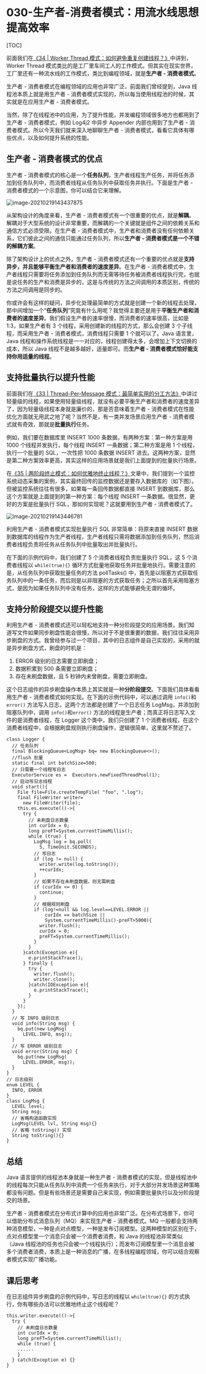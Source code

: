 # 030-生产者-消费者模式：用流水线思想提高效率

[TOC]

前面我们在[《34 | Worker Thread 模式：如何避免重复创建线程？》](https://time.geekbang.org/column/article/95525)中讲到，Worker Thread 模式类比的是工厂里车间工人的工作模式。但其实在现实世界，工厂里还有一种流水线的工作模式，类比到编程领域，就是**生产者 - 消费者模式**。

生产者 - 消费者模式在编程领域的应用也非常广泛，前面我们曾经提到，Java 线程池本质上就是用生产者 - 消费者模式实现的，所以每当使用线程池的时候，其实就是在应用生产者 - 消费者模式。

当然，除了在线程池中的应用，为了提升性能，并发编程领域很多地方也都用到了生产者 - 消费者模式，例如 Log4j2 中异步 Appender 内部也用到了生产者 - 消费者模式。所以今天我们就来深入地聊聊生产者 - 消费者模式，看看它具体有哪些优点，以及如何提升系统的性能。

## 生产者 - 消费者模式的优点

生产者 - 消费者模式的核心是一个**任务队列**，生产者线程生产任务，并将任务添加到任务队列中，而消费者线程从任务队列中获取任务并执行。下面是生产者 - 消费者模式的一个示意图，你可以结合它来理解。

![image-20210219143437875](../../../../assets/image-20210219143437875.png)

从架构设计的角度来看，生产者 - 消费者模式有一个很重要的优点，就是**解耦**。解耦对于大型系统的设计非常重要，而解耦的一个关键就是组件之间的依赖关系和通信方式必须受限。在生产者 - 消费者模式中，生产者和消费者没有任何依赖关系，它们彼此之间的通信只能通过任务队列，所以**生产者 - 消费者模式是一个不错的解耦方案**。

除了架构设计上的优点之外，生产者 - 消费者模式还有一个重要的优点就是**支持异步，并且能够平衡生产者和消费者的速度差异**。在生产者 - 消费者模式中，生产者线程只需要将任务添加到任务队列而无需等待任务被消费者线程执行完，也就是说任务的生产和消费是异步的，这是与传统的方法之间调用的本质区别，传统的方法之间调用是同步的。

你或许会有这样的疑问，异步化处理最简单的方式就是创建一个新的线程去处理，那中间增加一个“**任务队列**”究竟有什么用呢？我觉得主要还是用于**平衡生产者和消费者的速度差异**。我们假设生产者的速率很慢，而消费者的速率很高，比如是 1:3，如果生产者有 3 个线程，采用创建新的线程的方式，那么会创建 3 个子线程，而采用生产者 - 消费者模式，消费线程只需要 1 个就可以了。Java 语言里，Java 线程和操作系统线程是一一对应的，线程创建得太多，会增加上下文切换的成本，所以 Java 线程不是越多越好，适量即可。而**生产者 - 消费者模式恰好能支持你用适量的线程**。

## 支持批量执行以提升性能

前面我们在[《33 | Thread-Per-Message 模式：最简单实用的分工方法》](https://time.geekbang.org/column/article/95098)中讲过轻量级的线程，如果使用轻量级线程，就没有必要平衡生产者和消费者的速度差异了，因为轻量级线程本身就是廉价的，那是否意味着生产者 - 消费者模式在性能优化方面就无用武之地了呢？当然不是，有一类并发场景应用生产者 - 消费者模式就有奇效，那就是**批量执行**任务。

例如，我们要在数据库里 INSERT 1000 条数据，有两种方案：第一种方案是用 1000 个线程并发执行，每个线程 INSERT 一条数据；第二种方案是用 1 个线程，执行一个批量的 SQL，一次性把 1000 条数据 INSERT 进去。这两种方案，显然是第二种方案效率更高，其实这样的应用场景就是我们上面提到的批量执行场景。

在[《35 | 两阶段终止模式：如何优雅地终止线程？》](https://time.geekbang.org/column/article/95847)文章中，我们提到一个监控系统动态采集的案例，其实最终回传的监控数据还是要存入数据库的（如下图）。但被监控系统往往有很多，如果每一条回传数据都直接 INSERT 到数据库，那么这个方案就是上面提到的第一种方案：每个线程 INSERT 一条数据。很显然，更好的方案是批量执行 SQL，那如何实现呢？这就要用到生产者 - 消费者模式了。

![image-20210219143446781](../../../../assets/image-20210219143446781.png)

利用生产者 - 消费者模式实现批量执行 SQL 非常简单：将原来直接 INSERT 数据到数据库的线程作为生产者线程，生产者线程只需将数据添加到任务队列，然后消费者线程负责将任务从任务队列中批量取出并批量执行。

在下面的示例代码中，我们创建了 5 个消费者线程负责批量执行 SQL，这 5 个消费者线程以 `while(true){}` 循环方式批量地获取任务并批量地执行。需要注意的是，从任务队列中获取批量任务的方法 pollTasks() 中，首先是以阻塞方式获取任务队列中的一条任务，而后则是以非阻塞的方式获取任务；之所以首先采用阻塞方式，是因为如果任务队列中没有任务，这样的方式能够避免无谓的循环。

<script src="https://gist.github.com/ericchen-vip/a0bcf399e28581cfee6366c42e25a5bc.js"></script>

## 支持分阶段提交以提升性能

利用生产者 - 消费者模式还可以轻松地支持一种分阶段提交的应用场景。我们知道写文件如果同步刷盘性能会很慢，所以对于不是很重要的数据，我们往往采用异步刷盘的方式。我曾经参与过一个项目，其中的日志组件是自己实现的，采用的就是异步刷盘方式，刷盘的时机是：

1. ERROR 级别的日志需要立即刷盘；
2. 数据积累到 500 条需要立即刷盘；
3. 存在未刷盘数据，且 5 秒钟内未曾刷盘，需要立即刷盘。

这个日志组件的异步刷盘操作本质上其实就是一种**分阶段提交**。下面我们具体看看用生产者 - 消费者模式如何实现。在下面的示例代码中，可以通过调用 `info()`和`error()` 方法写入日志，这两个方法都是创建了一个日志任务 LogMsg，并添加到阻塞队列中，调用 `info()`和`error()` 方法的线程是生产者；而真正将日志写入文件的是消费者线程，在 Logger 这个类中，我们只创建了 1 个消费者线程，在这个消费者线程中，会根据刷盘规则执行刷盘操作，逻辑很简单，这里就不赘述了。

```
class Logger {
  // 任务队列  
  final BlockingQueue<LogMsg> bq= new BlockingQueue<>();
  //flush 批量  
  static final int batchSize=500;
  // 只需要一个线程写日志
  ExecutorService es =  Executors.newFixedThreadPool(1);
  // 启动写日志线程
  void start(){
    File file=File.createTempFile( "foo", ".log");
    final FileWriter writer=
      new FileWriter(file);
    this.es.execute(()->{
      try {
        // 未刷盘日志数量
        int curIdx = 0;
        long preFT=System.currentTimeMillis();
        while (true) {
          LogMsg log = bq.poll(
            5, TimeUnit.SECONDS);
          // 写日志
          if (log != null) {
            writer.write(log.toString());
            ++curIdx;
          }
          // 如果不存在未刷盘数据，则无需刷盘
          if (curIdx <= 0) {
            continue;
          }
          // 根据规则刷盘
          if (log!=null && log.level==LEVEL.ERROR ||
              curIdx == batchSize ||
              System.currentTimeMillis()-preFT>5000){
            writer.flush();
            curIdx = 0;
            preFT=System.currentTimeMillis();
          }
        }
      }catch(Exception e){
        e.printStackTrace();
      } finally {
        try {
          writer.flush();
          writer.close();
        }catch(IOException e){
          e.printStackTrace();
        }
      }
    });  
  }
  // 写 INFO 级别日志
  void info(String msg) {
    bq.put(new LogMsg(
      LEVEL.INFO, msg));
  }
  // 写 ERROR 级别日志
  void error(String msg) {
    bq.put(new LogMsg(
      LEVEL.ERROR, msg));
  }
}
// 日志级别
enum LEVEL {
  INFO, ERROR
}
class LogMsg {
  LEVEL level;
  String msg;
  // 省略构造函数实现
  LogMsg(LEVEL lvl, String msg){}
  // 省略 toString() 实现
  String toString(){}
}
```

## 总结

Java 语言提供的线程池本身就是一种生产者 - 消费者模式的实现，但是线程池中的线程每次只能从任务队列中消费一个任务来执行，对于大部分并发场景这种策略都没有问题。但是有些场景还是需要自己来实现，例如需要批量执行以及分阶段提交的场景。

生产者 - 消费者模式在分布式计算中的应用也非常广泛。在分布式场景下，你可以借助分布式消息队列（MQ）来实现生产者 - 消费者模式。MQ 一般都会支持两种消息模型，一种是点对点模型，一种是发布订阅模型。这两种模型的区别在于，点对点模型里一个消息只会被一个消费者消费，和 Java 的线程池非常类似（Java 线程池的任务也只会被一个线程执行）；而发布订阅模型里一个消息会被多个消费者消费，本质上是一种消息的广播，在多线程编程领域，你可以结合观察者模式实现广播功能。

## 课后思考

在日志组件异步刷盘的示例代码中，写日志的线程以 `while(true){}` 的方式执行，你有哪些办法可以优雅地终止这个线程呢？

```
this.writer.execute(()->{
  try {
    // 未刷盘日志数量
    int curIdx = 0;
    long preFT=System.currentTimeMillis();
    while (true) {
    ......
    }
  } catch(Exception e) {}
}    
```